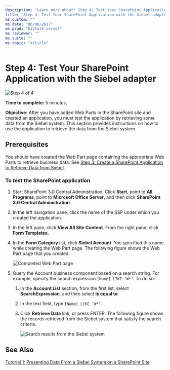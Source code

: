 ```yaml
---
description: "Learn more about: Step 4: Test Your SharePoint Application with the Siebel adapter"
title: "Step 4: Test Your SharePoint Application with the Siebel adapter"
ms.custom: ""
ms.date: "06/08/2017"
ms.prod: "biztalk-server"
ms.reviewer: ""
ms.suite: ""
ms.topic: "article"
---
```

# Step 4: Test Your SharePoint Application with the Siebel adapter
![Step 4 of 4](../../adapters-and-accelerators/adapter-oracle-ebs/media/step-4of4.gif "Step_4of4")  
  
 **Time to complete:** 5 minutes.  
  
 **Objective:** After you have added Web Parts in the SharePoint site and created an application, you must test the application by retrieving some data from the Siebel system. This section provides instructions on how to use the application to retrieve the data from the Siebel system.  
  
## Prerequisites  
 You should have created the Web Part page containing the appropriate Web Parts to retrieve business data. See [Step 3: Create a SharePoint Application to Retrieve Data from Siebel](../../adapters-and-accelerators/adapter-siebel/step-3-create-a-sharepoint-application-to-retrieve-data-from-siebel.md).  
  
### To test the SharePoint application  
  
1.  Start SharePoint 3.0 Central Administration. Click **Start**, point to **All Programs**, point to **Microsoft Office Server**, and then click **SharePoint 3.0 Central Administration**.  
  
2.  In the left navigation pane, click the name of the SSP under which you created the application.  
  
3.  In the left pane, click **View All Site Content**. From the right pane, click **Form Templates**.  
  
4.  In the **Form Category** list, click **Siebel Account**. You specified this name while creating the Web Part page. The following figure shows the Web Part page that you created.  
  
     ![Completed Web Part page](../../adapters-and-accelerators/adapter-siebel/media/a0bfe7af-0246-4f0b-aa0d-0ee084456003.gif "a0bfe7af-0246-4f0b-aa0d-0ee084456003")  
  
5.  Query the Account business component based on a search string. For example, specify the search expression `[Name] LIKE ‘W*’`. To do so:  
  
    1.  In the **Account List** section, from the first list, select **SearchExpression**, and then select **is equal to**.  
  
    2.  In the text field, type `[Name] LIKE ‘W*’`.  
  
    3.  Click **Retrieve Data** link, or press ENTER. The following figure shows the records retrieved from the Siebel system that satisfy the search criteria.  
  
         ![Search results from the Siebel system](../../adapters-and-accelerators/adapter-siebel/media/6c4721ac-c7bc-4626-9ee0-55cf322026cf.gif "6c4721ac-c7bc-4626-9ee0-55cf322026cf")  
  
## See Also  
 [Tutorial 1: Presenting Data From a Siebel System on a SharePoint Site](../../adapters-and-accelerators/adapter-siebel/tutorial-1-presenting-data-from-a-siebel-system-on-a-sharepoint-site.md)
